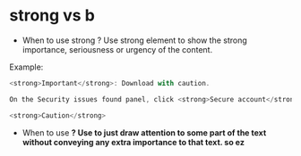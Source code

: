 # strong vs b

- When to use strong ?
  Use strong element to show the strong importance, seriousness or urgency of the content.

Example:
```javascript
<strong>Important</strong>: Download with caution.
```
```javascript
On the Security issues found panel, click <strong>Secure account</strong>.
```
```javascript
<strong>Caution</strong>
```

- When to use <b> ?
Use <b> to just draw attention to some part of the text without conveying any extra importance to that text. so ez